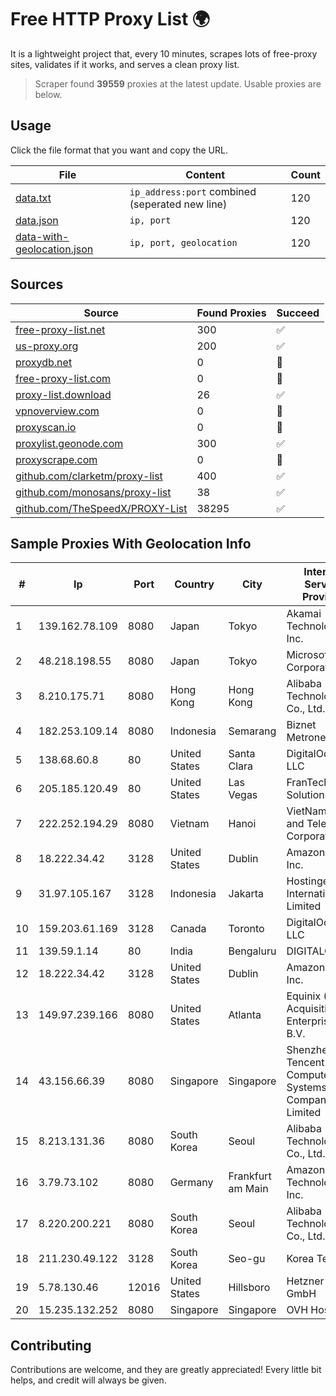 
# Free HTTP Proxy List 🌍

It is a lightweight project that, every 10 minutes, scrapes lots of free-proxy sites, validates if it works, and serves a clean proxy list.


> Scraper found **39559** proxies at the latest update. Usable proxies are below.

## Usage

Click the file format that you want and copy the URL.


|File|Content|Count|
|----|-------|-----|
|[data.txt](https://raw.githubusercontent.com/themiralay/Proxy-List-World/master/data.txt)|`ip_address:port` combined (seperated new line)|120|
|[data.json](https://raw.githubusercontent.com/themiralay/Proxy-List-World/master/data.json)|`ip, port`|120|
|[data-with-geolocation.json](https://raw.githubusercontent.com/themiralay/Proxy-List-World/master/data-with-geolocation.json)|`ip, port, geolocation`|120|

## Sources

|Source|Found Proxies|Succeed|
|------|-------------|-------|
|[free-proxy-list.net](https://free-proxy-list.net)|300|✅|
|[us-proxy.org](https://www.us-proxy.org)|200|✅|
|[proxydb.net](http://proxydb.net)|0|🚫|
|[free-proxy-list.com](https://free-proxy-list.com/?page=&port=&type%5B%5D=http&type%5B%5D=https&up_time=0&search=Search)|0|🚫|
|[proxy-list.download](https://www.proxy-list.download/HTTP)|26|✅|
|[vpnoverview.com](https://vpnoverview.com/privacy/anonymous-browsing/free-proxy-servers)|0|🚫|
|[proxyscan.io](https://www.proxyscan.io)|0|🚫|
|[proxylist.geonode.com](https://proxylist.geonode.com/api/proxy-list?limit=300&page=1&sort_by=lastChecked&sort_type=desc&protocols=http,https)|300|✅|
|[proxyscrape.com](https://api.proxyscrape.com/v2/?request=displayproxies&protocol=http&timeout=10000&country=all&ssl=all&anonymity=all)|0|🚫|
|[github.com/clarketm/proxy-list](https://raw.githubusercontent.com/clarketm/proxy-list/master/proxy-list-raw.txt)|400|✅|
|[github.com/monosans/proxy-list](https://raw.githubusercontent.com/monosans/proxy-list/main/proxies/http.txt)|38|✅|
|[github.com/TheSpeedX/PROXY-List](https://raw.githubusercontent.com/TheSpeedX/PROXY-List/master/http.txt)|38295|✅|


## Sample Proxies With Geolocation Info

|#|Ip|Port|Country|City|Internet Service Provider|
|-|--|----|-------|----|-------------------------|
|1|139.162.78.109|8080|Japan|Tokyo|Akamai Technologies, Inc.|
|2|48.218.198.55|8080|Japan|Tokyo|Microsoft Corporation|
|3|8.210.175.71|8080|Hong Kong|Hong Kong|Alibaba (US) Technology Co., Ltd.|
|4|182.253.109.14|8080|Indonesia|Semarang|Biznet Metronet|
|5|138.68.60.8|80|United States|Santa Clara|DigitalOcean, LLC|
|6|205.185.120.49|80|United States|Las Vegas|FranTech Solutions|
|7|222.252.194.29|8080|Vietnam|Hanoi|VietNam Post and Telecom Corporation|
|8|18.222.34.42|3128|United States|Dublin|Amazon.com, Inc.|
|9|31.97.105.167|3128|Indonesia|Jakarta|Hostinger International Limited|
|10|159.203.61.169|3128|Canada|Toronto|DigitalOcean, LLC|
|11|139.59.1.14|80|India|Bengaluru|DIGITALOCEAN|
|12|18.222.34.42|3128|United States|Dublin|Amazon.com, Inc.|
|13|149.97.239.166|8080|United States|Atlanta|Equinix (EMEA) Acquisition Enterprises B.V.|
|14|43.156.66.39|8080|Singapore|Singapore|Shenzhen Tencent Computer Systems Company Limited|
|15|8.213.131.36|8080|South Korea|Seoul|Alibaba (US) Technology Co., Ltd.|
|16|3.79.73.102|8080|Germany|Frankfurt am Main|Amazon Technologies Inc.|
|17|8.220.200.221|8080|South Korea|Seoul|Alibaba (US) Technology Co., Ltd.|
|18|211.230.49.122|3128|South Korea|Seo-gu|Korea Telecom|
|19|5.78.130.46|12016|United States|Hillsboro|Hetzner Online GmbH|
|20|15.235.132.252|8080|Singapore|Singapore|OVH Hosting|



## Contributing

Contributions are welcome, and they are greatly appreciated! Every
little bit helps, and credit will always be given.

